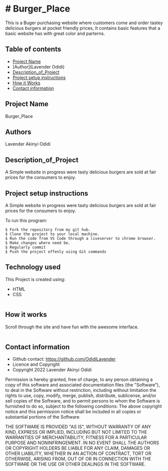 # # Burger_Place

This is a Buger purchasing website where customers come and 
order tastey delicious burgers at pocket friendly prices,
It contains basic features that a basic website has with great color and parterns. 

## Table of contents
* [Project Name](#Burger_Place)
* [Author](Lavender Odidi)
* [Description_of_Project]()
* [Project setup instructions](#technologies)
* [How it Works](#instructions)
* [Contact information](#contacts)

## Project Name
 Burger_Place


## Authors
 Lavender Akinyi Odidi


## Description_of_Project
A Simple website in progress were tasty delicious burgers are sold at fair prices for the consumers to enjoy.


## Project setup instructions
A Simple website in progress were tasty delicious burgers are sold at fair prices for the consumers to enjoy.

To run this program:

```
$ Fork the repository from my git hub.
$ Clone the project to your local machine.
$ Run the code from VS Code through a liveserver to chrome browser.
$ Make changes where need be.
$ Regularly commit
$ Push the project offenly using Git commands

```
## Technology used
This Project is created using:
* HTML
* CSS
```
```
## How it works
Scroll through the site and have fun with the awesome interface.
```
```
## Contact information
* Github contact: <link>https://github.com/OdidiLavender</link>
* Licence and Copyright
* Copyright 2022 Lavender Akinyi Odidi

Permission is hereby granted, free of charge, to any person obtaining a copy of this software and associated documentation files (the "Software"), to deal in the Software without restriction, including without limitation the rights to use, copy, modify, merge, publish, distribute, sublicense, and/or sell copies of the Software, and to permit persons to whom the Software is furnished to do so, subject to the following conditions: The above copyright notice and this permission notice shall be included in all copies or substantial portions of the Software.

THE SOFTWARE IS PROVIDED "AS IS", WITHOUT WARRANTY OF ANY KIND, EXPRESS OR IMPLIED, INCLUDING BUT NOT LIMITED TO THE WARRANTIES OF MERCHANTABILITY, FITNESS FOR A PARTICULAR PURPOSE AND NONINFRINGEMENT. IN NO EVENT SHALL THE AUTHORS OR COPYRIGHT HOLDERS BE LIABLE FOR ANY CLAIM, DAMAGES OR OTHER LIABILITY, WHETHER IN AN ACTION OF CONTRACT, TORT OR OTHERWISE, ARISING FROM, OUT OF OR IN CONNECTION WITH THE SOFTWARE OR THE USE OR OTHER DEALINGS IN THE SOFTWARE.